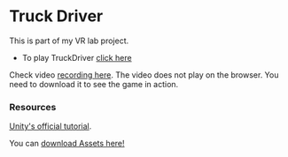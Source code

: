 # Truck Driver
This is part of my VR lab project.

- To play TruckDriver [click here](https://roysea.github.io/TruckDriver/Builds/index.html)

Check video [recording here](https://github.com/roysea/TruckDriver/blob/main/Recordings/TruckDriver13h50m.mp4). The video does not play on the browser. You need to download it to see the game in action.

### Resources
 [Unity's official tutorial](https://learn.unity.com/tutorial/set-up-your-first-project-in-unity?uv=2020.3&projectId=5caccdfbedbc2a3cef0efe63).


You can [download Assets here!]( https://connect-prd-cdn.unity.com/20210923/c709e76b-3e93-4140-8675-f694b9f04399/Prototype%201%20-%20Starter%20Files.zip)
